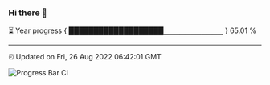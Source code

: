 ### Hi there 👋

⏳ Year progress { ███████████████████▁▁▁▁▁▁▁▁▁▁▁ } 65.01 %

---

⏰ Updated on Fri, 26 Aug 2022 06:42:01 GMT

![Progress Bar CI](https://github.com/ZhaoGui/ZhaoGui/workflows/Progress%20Bar%20CI/badge.svg)
